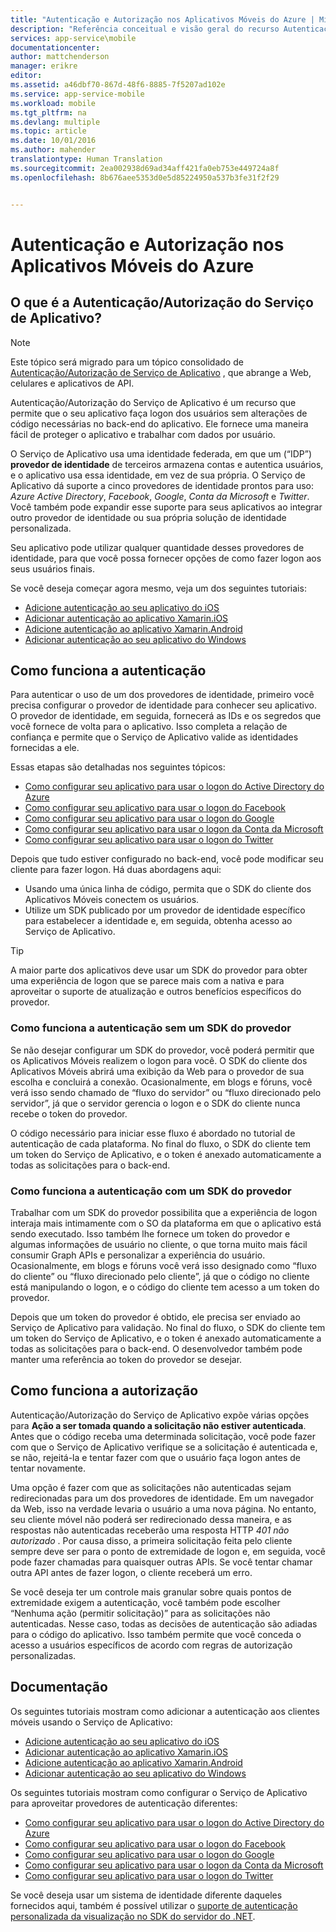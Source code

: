 ```yaml
---
title: "Autenticação e Autorização nos Aplicativos Móveis do Azure | Microsoft Docs"
description: "Referência conceitual e visão geral do recurso Autenticação/Autorização para os Aplicativos Móveis do Azure"
services: app-service\mobile
documentationcenter: 
author: mattchenderson
manager: erikre
editor: 
ms.assetid: a46dbf70-867d-48f6-8885-7f5207ad102e
ms.service: app-service-mobile
ms.workload: mobile
ms.tgt_pltfrm: na
ms.devlang: multiple
ms.topic: article
ms.date: 10/01/2016
ms.author: mahender
translationtype: Human Translation
ms.sourcegitcommit: 2ea002938d69ad34aff421fa0eb753e449724a8f
ms.openlocfilehash: 8b676aee5353d0e5d85224950a537b3fe31f2f29


---
```

# <a name="authentication-and-authorization-in-azure-mobile-apps"></a>Autenticação e Autorização nos Aplicativos Móveis do Azure
## <a name="what-is-app-service-authentication--authorization"></a>O que é a Autenticação/Autorização do Serviço de Aplicativo?
> [!NOTE]
> Este tópico será migrado para um tópico consolidado de [Autenticação/Autorização de Serviço de Aplicativo](../app-service/app-service-authentication-overview.md) , que abrange a Web, celulares e aplicativos de API.
> 
> 

Autenticação/Autorização do Serviço de Aplicativo é um recurso que permite que o seu aplicativo faça logon dos usuários sem alterações de código necessárias no back-end do aplicativo. Ele fornece uma maneira fácil de proteger o aplicativo e trabalhar com dados por usuário.

O Serviço de Aplicativo usa uma identidade federada, em que um (“IDP”) **provedor de identidade** de terceiros armazena contas e autentica usuários, e o aplicativo usa essa identidade, em vez de sua própria. O Serviço de Aplicativo dá suporte a cinco provedores de identidade prontos para uso: *Azure Active Directory*, *Facebook*, *Google*, *Conta da Microsoft* e *Twitter*. Você também pode expandir esse suporte para seus aplicativos ao integrar outro provedor de identidade ou sua própria solução de identidade personalizada.

Seu aplicativo pode utilizar qualquer quantidade desses provedores de identidade, para que você possa fornecer opções de como fazer logon aos seus usuários finais.

Se você deseja começar agora mesmo, veja um dos seguintes tutoriais:

* [Adicione autenticação ao seu aplicativo do iOS]
* [Adicionar autenticação ao aplicativo Xamarin.iOS]
* [Adicione autenticação ao aplicativo Xamarin.Android]
* [Adicionar autenticação ao seu aplicativo do Windows]

## <a name="how-authentication-works"></a>Como funciona a autenticação
Para autenticar o uso de um dos provedores de identidade, primeiro você precisa configurar o provedor de identidade para conhecer seu aplicativo. O provedor de identidade, em seguida, fornecerá as IDs e os segredos que você fornece de volta para o aplicativo. Isso completa a relação de confiança e permite que o Serviço de Aplicativo valide as identidades fornecidas a ele.

Essas etapas são detalhadas nos seguintes tópicos:

* [Como configurar seu aplicativo para usar o logon do Active Directory do Azure]
* [Como configurar seu aplicativo para usar o logon do Facebook]
* [Como configurar seu aplicativo para usar o logon do Google]
* [Como configurar seu aplicativo para usar o logon da Conta da Microsoft]
* [Como configurar seu aplicativo para usar o logon do Twitter]

Depois que tudo estiver configurado no back-end, você pode modificar seu cliente para fazer logon. Há duas abordagens aqui:

* Usando uma única linha de código, permita que o SDK do cliente dos Aplicativos Móveis conectem os usuários.
* Utilize um SDK publicado por um provedor de identidade específico para estabelecer a identidade e, em seguida, obtenha acesso ao Serviço de Aplicativo.

> [!TIP]
> A maior parte dos aplicativos deve usar um SDK do provedor para obter uma experiência de logon que se parece mais com a nativa e para aproveitar o suporte de atualização e outros benefícios específicos do provedor.
> 
> 

### <a name="how-authentication-without-a-provider-sdk-works"></a>Como funciona a autenticação sem um SDK do provedor
Se não desejar configurar um SDK do provedor, você poderá permitir que os Aplicativos Móveis realizem o logon para você. O SDK do cliente dos Aplicativos Móveis abrirá uma exibição da Web para o provedor de sua escolha e concluirá a conexão. Ocasionalmente, em blogs e fóruns, você verá isso sendo chamado de “fluxo do servidor” ou “fluxo direcionado pelo servidor”, já que o servidor gerencia o logon e o SDK do cliente nunca recebe o token do provedor.

O código necessário para iniciar esse fluxo é abordado no tutorial de autenticação de cada plataforma. No final do fluxo, o SDK do cliente tem um token do Serviço de Aplicativo, e o token é anexado automaticamente a todas as solicitações para o back-end.

### <a name="how-authentication-with-a-provider-sdk-works"></a>Como funciona a autenticação com um SDK do provedor
Trabalhar com um SDK do provedor possibilita que a experiência de logon interaja mais intimamente com o SO da plataforma em que o aplicativo está sendo executado. Isso também lhe fornece um token do provedor e algumas informações de usuário no cliente, o que torna muito mais fácil consumir Graph APIs e personalizar a experiência do usuário. Ocasionalmente, em blogs e fóruns você verá isso designado como “fluxo do cliente” ou “fluxo direcionado pelo cliente”, já que o código no cliente está manipulando o logon, e o código do cliente tem acesso a um token do provedor.

Depois que um token do provedor é obtido, ele precisa ser enviado ao Serviço de Aplicativo para validação. No final do fluxo, o SDK do cliente tem um token do Serviço de Aplicativo, e o token é anexado automaticamente a todas as solicitações para o back-end. O desenvolvedor também pode manter uma referência ao token do provedor se desejar.

## <a name="how-authorization-works"></a>Como funciona a autorização
Autenticação/Autorização do Serviço de Aplicativo expõe várias opções para **Ação a ser tomada quando a solicitação não estiver autenticada**. Antes que o código receba uma determinada solicitação, você pode fazer com que o Serviço de Aplicativo verifique se a solicitação é autenticada e, se não, rejeitá-la e tentar fazer com que o usuário faça logon antes de tentar novamente.

Uma opção é fazer com que as solicitações não autenticadas sejam redirecionadas para um dos provedores de identidade. Em um navegador da Web, isso na verdade levaria o usuário a uma nova página. No entanto, seu cliente móvel não poderá ser redirecionado dessa maneira, e as respostas não autenticadas receberão uma resposta HTTP *401 não autorizado* . Por causa disso, a primeira solicitação feita pelo cliente sempre deve ser para o ponto de extremidade de logon e, em seguida, você pode fazer chamadas para quaisquer outras APIs. Se você tentar chamar outra API antes de fazer logon, o cliente receberá um erro.

Se você deseja ter um controle mais granular sobre quais pontos de extremidade exigem a autenticação, você também pode escolher “Nenhuma ação (permitir solicitação)” para as solicitações não autenticadas. Nesse caso, todas as decisões de autenticação são adiadas para o código do aplicativo. Isso também permite que você conceda o acesso a usuários específicos de acordo com regras de autorização personalizadas.

## <a name="documentation"></a>Documentação
Os seguintes tutoriais mostram como adicionar a autenticação aos clientes móveis usando o Serviço de Aplicativo:

* [Adicione autenticação ao seu aplicativo do iOS]
* [Adicionar autenticação ao aplicativo Xamarin.iOS]
* [Adicione autenticação ao aplicativo Xamarin.Android]
* [Adicionar autenticação ao seu aplicativo do Windows]

Os seguintes tutoriais mostram como configurar o Serviço de Aplicativo para aproveitar provedores de autenticação diferentes:

* [Como configurar seu aplicativo para usar o logon do Active Directory do Azure]
* [Como configurar seu aplicativo para usar o logon do Facebook]
* [Como configurar seu aplicativo para usar o logon do Google]
* [Como configurar seu aplicativo para usar o logon da Conta da Microsoft]
* [Como configurar seu aplicativo para usar o logon do Twitter]

Se você deseja usar um sistema de identidade diferente daqueles fornecidos aqui, também é possível utilizar o [suporte de autenticação personalizada da visualização no SDK do servidor do .NET](app-service-mobile-dotnet-backend-how-to-use-server-sdk.md#custom-auth).

[Adicione autenticação ao seu aplicativo do iOS]: app-service-mobile-ios-get-started-users.md
[Adicionar autenticação ao aplicativo Xamarin.iOS]: app-service-mobile-xamarin-ios-get-started-users.md
[Adicione autenticação ao aplicativo Xamarin.Android]: app-service-mobile-xamarin-android-get-started-users.md
[Adicionar autenticação ao seu aplicativo do Windows]: app-service-mobile-windows-store-dotnet-get-started-users.md

[Como configurar seu aplicativo para usar o logon do Active Directory do Azure]: app-service-mobile-how-to-configure-active-directory-authentication.md
[Como configurar seu aplicativo para usar o logon do Facebook]: app-service-mobile-how-to-configure-facebook-authentication.md
[Como configurar seu aplicativo para usar o logon do Google]: app-service-mobile-how-to-configure-google-authentication.md
[Como configurar seu aplicativo para usar o logon da Conta da Microsoft]: app-service-mobile-how-to-configure-microsoft-authentication.md
[Como configurar seu aplicativo para usar o logon do Twitter]: app-service-mobile-how-to-configure-twitter-authentication.md



<!--HONumber=Nov16_HO3-->


